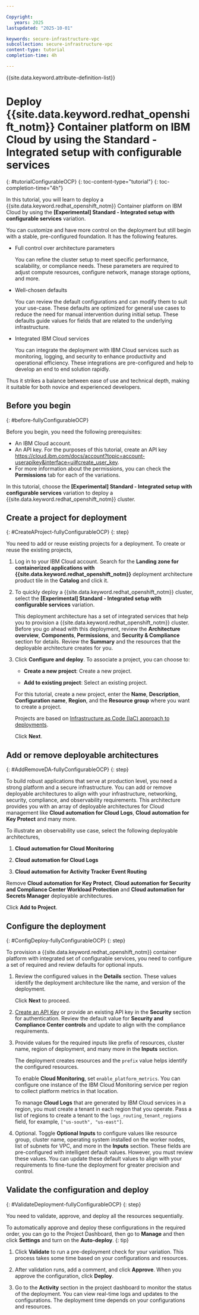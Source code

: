 ```yaml
---

Copyright:
   years: 2025
lastupdated: "2025-10-01"

keywords: secure-infrastructure-vpc
subcollection: secure-infrastructure-vpc
content-type: tutorial
completion-time: 4h

---
```


{{site.data.keyword.attribute-definition-list}}

# Deploy {{site.data.keyword.redhat_openshift_notm}} Container platform on IBM Cloud by using the Standard - Integrated setup with configurable services
{: #tutorialConfigurableOCP}
{: toc-content-type="tutorial"}
{: toc-completion-time="4h"}

In this tutorial, you will learn to deploy a {{site.data.keyword.redhat_openshift_notm}} Container platform on IBM Cloud by using the **[Experimental] Standard - Integrated setup with configurable services** variation.

You can customize and have more control on the deployment but still begin with a stable, pre-configured foundation. It has the following features.

- Full control over architecture parameters

    You can refine the cluster setup to meet specific performance, scalability, or compliance needs. These parameters are required to adjust compute resources, configure network, manage storage options, and more.

- Well-chosen defaults

    You can review the default configurations and can modify them to suit your use-case. These defaults are optimized for general use cases to reduce the need for manual intervention during initial setup. These defaults guide values for fields that are related to the underlying infrastructure.

- Integrated IBM Cloud services

    You can integrate the deployment with IBM Cloud services such as monitoring, logging, and security to enhance productivity and operational efficiency. These integrations are pre-configured and help to develop an end to end solution rapidly.

Thus it strikes a balance between ease of use and technical depth, making it suitable for both novice and experienced developers.

## Before you begin
{: #before-fullyConfigurableOCP}

Before you begin, you need the following prerequisites:

* An IBM Cloud account.
* An API key. For the purposes of this tutorial, create an API key https://cloud.ibm.com/docs/account?topic=account-userapikey&interface=ui#create_user_key.
* For more information about the permissions, you can check the **Permissions** tab for each of the variations.

In this tutorial, choose the **[Experimental] Standard - Integrated setup with configurable services** variation to deploy a {{site.data.keyword.redhat_openshift_notm}} cluster.

## Create a project for deployment
{: #CreateAProject-fullyConfigurableOCP}
{: step}

You need to add or reuse existing projects for a deployment. To create or reuse the existing projects,

1. Log in to your IBM Cloud account. Search for the **Landing zone for containerized applications with {{site.data.keyword.redhat_openshift_notm}}** deployment architecture product tile in the **Catalog** and click it.

1. To quickly deploy a {{site.data.keyword.redhat_openshift_notm}} cluster, select the **[Experimental] Standard - Integrated setup with configurable services** variation.

   This deployment architecture has a set of integrated services that help you to provision a {{site.data.keyword.redhat_openshift_notm}} cluster. Before you go ahead with this deployment, review the **Architecture overview**, **Components**, **Permissions**, and **Security & Compliance** section for details. Review the **Summary** and the resources that the deployable architecture creates for you.

1. Click **Configure and deploy**. To associate a project, you can choose to:

   - **Create a new project**: Create a new project.

   - **Add to existing project**: Select an existing project.

   For this tutorial, create a new project, enter the **Name**, **Description**, **Configuration name**, **Region**, and the **Resource group** where you want to create a project.

   Projects are based on [Infrastructure as Code (IaC) approach to deployments](/docs/secure-enterprise?topic=secure-enterprise-understanding-projects).

   Click **Next**.

## Add or remove deployable architectures
{: #AddRemoveDA-fullyConfigurableOCP}
{: step}

To build robust applications that serve at production level, you need a strong platform and a secure infrastructure. You can add or remove deployable architectures to align with your infrastructure, networking, security, compliance, and observability requirements.
This architecture provides you with an array of deployable architectures for Cloud management like **Cloud automation for Cloud Logs**, **Cloud automation for Key Protect** and many more.

To illustrate an observability use case, select the following deployable architectures,

1. **Cloud automation for Cloud Monitoring**

1. **Cloud automation for Cloud Logs**

1. **Cloud automation for Activity Tracker Event Routing**

Remove **Cloud automation for Key Protect**, **Cloud automation for Security and Compliance Center Workload Protection** and **Cloud automation for Secrets Manager** deployable architectures.

Click **Add to Project**.

## Configure the deployment
{: #ConfigDeploy-fullyConfigurableOCP}
{: step}

To provision a {{site.data.keyword.redhat_openshift_notm}} container platform with integrated set of configurable services, you need to configure a set of required and review defaults for optional inputs.

1. Review the configured values in the **Details** section. These values identify the deployment architecture like the name, and version of the deployment.

   Click **Next** to proceed.

1. [Create an API Key](/docs/secure-enterprise?topic=secure-enterprise-authorize-project#create-new-secret) or provide an existing API key in the **Security** section for authentication. Review the default value for **Security and Compliance Center controls** and update to align with the compliance requirements.

1. Provide values for the required inputs like prefix of resources, cluster name, region of deployment, and many more in the **Inputs** section.

    The deployment creates resources and the `prefix` value helps identify the configured resources.

    To enable **Cloud Monitoring**, set `enable_platform_metrics`. You can configure one instance of the IBM Cloud Monitoring service per region to collect platform metrics in that location.

    To manage **Cloud Logs** that are generated by IBM Cloud services in a region, you must create a tenant in each region that you operate. Pass a list of regions to create a tenant to the `logs_routing_tenant_regions` field, for example, `["us-south", "us-east"]`.

1. Optional. Toggle **Optional Inputs** to configure values like resource group, cluster name, operating system installed on the worker nodes, list of subnets for VPC, and more in the **Inputs** section. These fields are pre-configured with intelligent default values. However, you must review these values. You can update these default values to align with your requirements to fine-tune the deployment for greater precision and control.


## Validate the configuration and deploy
{: #ValidateDeployment-fullyConfigurableOCP}
{: step}

You need to validate, approve, and deploy all the resources sequentially.

To automatically approve and deploy these configurations in the required order, you can go to the Project Dashboard, then go to **Manage** and then click **Settings** and turn on the **Auto-deploy**. {: tip}

1. Click **Validate** to run a pre-deployment check for your variation. This process takes some time based on your configurations and resources.

1. After validation runs, add a comment, and click **Approve**. When you approve the configuration, click **Deploy**.

1. Go to the **Activity** section in the project dashboard to monitor the status of the deployment. You can view real-time logs and updates to the configurations. The deployment time depends on your configurations and resources.

